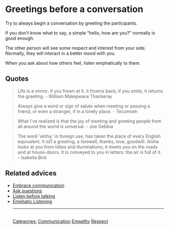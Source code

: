 # Greetings before a conversation

Try to always begin a conversation by greeting the participants.
 
If you don't know what to say, a simple “hello, how are you?” normally is good enough.
 
The other person will see some respect and interest from your side. Normally, they will interact in a better mood with you.
 
When you ask about how others feel, listen emphatically to them.

## Quotes

> Life is a mirror: if you frown at it, it frowns back; if you smile, it returns the greeting. - William Makepeace Thackeray

> Always give a word or sign of salute when meeting or passing a friend, or even a stranger, if in a lonely place. - Tecumseh

> What I've realized is that the joy of meeting and greeting people from all around the world is universal. - Joe Gebbia

> The word 'aloha,' in foreign use, has taken the place of every English equivalent. It is∏ a greeting, a farewell, thanks, love, goodwill. Aloha looks at you from tidies and illuminations; it meets you on the roads and at house-doors. It is conveyed to you in letters: the air is full of it. - Isabella Bird

## Related advices

- [Embrace communication](../Embrace%20communication/index.md)
- [Ask questions](../Ask%20questions/index.md)
- [Listen before talking](../Listen%20before%20talking/index.md)
- [Emphatic Listening](../Empathic%20listening/index.md)<hr/><br/>[Categories:](Categories/index.md) [Communication](Categories/Communication.md) [Empathy](Categories/Empathy.md) [Respect](Categories/Respect.md)